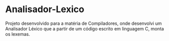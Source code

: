 # Analisador-Lexico
Projeto desenvolvido para a matéria de Compiladores, onde desenvolvi um Analisador Léxico que a partir de um código escrito em linguagem C, monta os lexemas.
